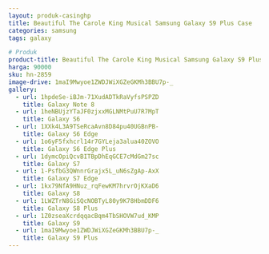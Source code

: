 ```yaml
---
layout: produk-casinghp
title: Beautiful The Carole King Musical Samsung Galaxy S9 Plus Case
categories: samsung
tags: galaxy

# Produk
product-title: Beautiful The Carole King Musical Samsung Galaxy S9 Plus Case
harga: 90000
sku: hn-2859
image-drive: 1maI9Mwyoe1ZWDJWiXGZeGKMh3BBU7p-_
gallery:
  - url: 1hpdeSe-iBJm-71XudADTkRaVyfsPSPZD
    title: Galaxy Note 8
  - url: 1heNBUjzYTaJF0zjxxMGLNMtPuU7R7MpT
    title: Galaxy S6
  - url: 1XXk4L3A9TSeRcaAvn8D84pu40UGBnPB-
    title: Galaxy S6 Edge
  - url: 1o6yF5fxhcrl14r7GYLeja3alua40ZOVO
    title: Galaxy S6 Edge Plus
  - url: 1dymcOpiQcvBITBpDhEqGCE7cMdGm27sc
    title: Galaxy S7
  - url: 1-PsfbG3QWnnrGrajx5L_uN6sZgAp-AxX
    title: Galaxy S7 Edge
  - url: 1kx79NfA9HNuz_rqFewKM7hrvrOjKXaD6
    title: Galaxy S8
  - url: 1LWZTrN8GiSQcNOBTyL80y9K78HbmDDF6
    title: Galaxy S8 Plus
  - url: 1Z0zseaXcrdqqacBqm4TbSHOVW7ud_KMP
    title: Galaxy S9
  - url: 1maI9Mwyoe1ZWDJWiXGZeGKMh3BBU7p-_
    title: Galaxy S9 Plus
---
```

